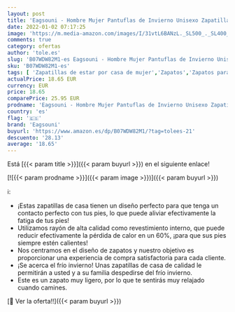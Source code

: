 ```yaml
---
layout: post
title: 'Eagsouni - Hombre Mujer Pantuflas de Invierno Unisexo Zapatillas de Estar Cerradas Calienta Pantuflas Zapatos de Pareja Zapatos de Leopardo'
date: 2022-01-02 07:17:25
image: 'https://m.media-amazon.com/images/I/31vtL6BANzL._SL500_._SL400_.jpg'
comments: true
category: ofertas
author: 'tole.es'
slug: 'B07WDW82M1-es Eagsouni - Hombre Mujer Pantuflas de Invierno Unisexo...'
sku: 'B07WDW82M1-es'
tags: [ 'Zapatillas de estar por casa de mujer','Zapatos','Zapatos para mujer','Zapatos y complementos','eagsouni','zapatos', ]
actualPrice: 18.65 EUR
currency: EUR
price: 18.65
comparePrice: 25.95 EUR
prodname: 'Eagsouni - Hombre Mujer Pantuflas de Invierno Unisexo Zapatillas de Estar Cerradas Calienta Pantuflas Zapatos de Pareja Zapatos de Leopardo'
country: 'es'
flag: '🇪🇸'
brand: 'Eagsouni'
buyurl: 'https://www.amazon.es/dp/B07WDW82M1/?tag=tolees-21'
descuento: '28.13'
average: '18.65'
---
```


Está [{{< param title >}}]({{< param buyurl >}}) en el siguiente enlace!

[![{{< param prodname >}}]({{< param image >}})]({{< param buyurl >}})

ℹ️:

- ¡Estas zapatillas de casa tienen un diseño perfecto para que tenga un contacto perfecto con tus pies, lo que puede aliviar efectivamente la fatiga de tus pies!
- Utilizamos rayón de alta calidad como revestimiento interno, que puede reducir efectivamente la pérdida de calor en un 60%, ¡para que sus pies siempre estén calientes!
- Nos centramos en el diseño de zapatos y nuestro objetivo es proporcionar una experiencia de compra satisfactoria para cada cliente.
- ¡Se acerca el frío invierno! Unas zapatillas de casa de calidad le permitirán a usted y a su familia despedirse del frío invierno.
- Este es un zapato muy ligero, por lo que te sentirás muy relajado cuando camines.

[🛒 Ver la oferta!!]({{< param buyurl >}})
